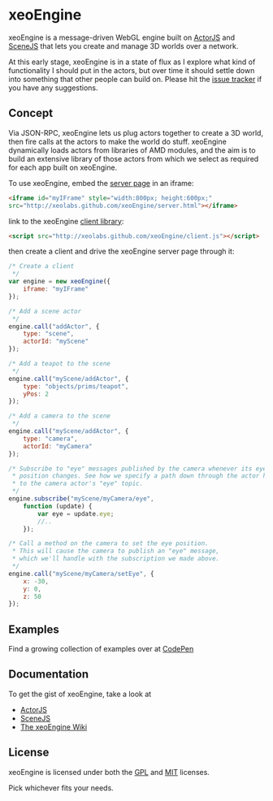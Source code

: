 xeoEngine
=========

xeoEngine is a message-driven WebGL engine built on [ActorJS](https://github.com/xeolabs/actorjs) and [SceneJS](http://scenejs.org)
that lets you create and manage 3D worlds over a network.

At this early stage, xeoEngine is in a state of flux as I explore what kind of functionality I should put in the actors, but over time
it should settle down into something that other people can build on. Please hit the
[issue tracker](https://github.com/xeolabs/xeoEngine/issues) if you have any suggestions.

## Concept

Via JSON-RPC, xeoEngine lets us plug actors together to create a 3D world, then fire calls at the actors to make the world
 do stuff. xeoEngine dynamically loads actors from libraries of AMD modules, and the aim is to build an extensive library of
 those actors from which we select as required for each app built on xeoEngine.

To use xeoEngine, embed the [server page](http://xeolabs.github.com/xeoEngine/server.html) in an iframe:
```html
<iframe id="myIFrame" style="width:800px; height:600px;"
src="http://xeolabs.github.com/xeoEngine/server.html"></iframe>
```
link to the xeoEngine [client library](http://xeolabs.github.com/xeoEngine/client.js):
```html
<script src="http://xeolabs.github.com/xeoEngine/client.js"></script>
```
then create a client and drive the xeoEngine server page through it:
```javascript
/* Create a client
 */
var engine = new xeoEngine({
    iframe: "myIFrame"
});

/* Add a scene actor
 */
engine.call("addActor", {
    type: "scene",
    actorId: "myScene"
});

/* Add a teapot to the scene
 */
engine.call("myScene/addActor", {
    type: "objects/prims/teapot",
    yPos: 2
});

/* Add a camera to the scene
 */
engine.call("myScene/addActor", {
    type: "camera",
    actorId: "myCamera"
});

/* Subscribe to "eye" messages published by the camera whenever its eye
 * position changes. See how we specify a path down through the actor hierarchy
 * to the camera actor's "eye" topic.
 */
engine.subscribe("myScene/myCamera/eye",
    function (update) {
        var eye = update.eye;
        //..
    });

/* Call a method on the camera to set the eye position.
 * This will cause the camera to publish an "eye" message,
 * which we'll handle with the subscription we made above.
 */
engine.call("myScene/myCamera/setEye", {
    x: -30,
    y: 0,
    z: 50
});
```

## Examples
Find a growing collection of examples over at [CodePen](http://codepen.io/collection/BfogF)

## Documentation
To get the gist of xeoEngine, take a look at
* [ActorJS](http://actorjs.org)
* [SceneJS](http://scenejs.org)
* [The xeoEngine Wiki](https://github.com/xeolabs/xeoEngine/wiki)

## License
xeoEngine is licensed under both the [GPL](https://github.com/xeolabs/xeoEngine/blob/master/licenses/GPL_LICENSE.txt)
and [MIT](https://github.com/xeolabs/xeoEngine/blob/master/licenses/MIT_LICENSE.txt) licenses.

Pick whichever fits your needs.
